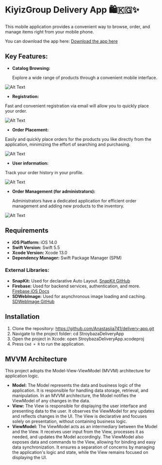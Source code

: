 # KiyizGroup Delivery App 🛍️🇰🇬✨
This mobile application provides a convenient way to browse, order, and manage items right from your mobile phone.

You can download the app here: [Download the app here](https://apps.apple.com/pt/app/kiyizgroup/id6502351648)

## Key Features:
- **Catalog Browsing:**
  
  Explore a wide range of products through a convenient mobile interface.
  
<p align="left">
  <img src="https://i.giphy.com/media/v1.Y2lkPTc5MGI3NjExaDM4ZnV6MWI0NmhuNzBoZjZxdXhub3Vwd2JoYWRncWFxYWR5MGYxcyZlcD12MV9pbnRlcm5hbF9naWZfYnlfaWQmY3Q9Zw/qVs20vPT4EDkp0Qm0k/giphy.gif" alt="Alt Text">
</p>

- **Registration:**

Fast and convenient registration via email will allow you to quickly place your order.

![Alt Text](https://i.giphy.com/media/v1.Y2lkPTc5MGI3NjExdjhiNDMwNTIyZzBscDlscXh0Zjg3enRvMmFybXdic3d3NTM2bHAxYiZlcD12MV9pbnRlcm5hbF9naWZfYnlfaWQmY3Q9Zw/HrDf9L8ldIxb2U5WaW/giphy.gif)

- **Order Placement:**
  
Easily and quickly place orders for the products you like directly from the application, minimizing the effort of searching and purchasing.

![Alt Text](https://i.giphy.com/media/v1.Y2lkPTc5MGI3NjExZGJ2OGtycTYxeXhvcDFjdWp2dnN0cGZiaGx3MDN4ZnNicjJiYjZ6dSZlcD12MV9pbnRlcm5hbF9naWZfYnlfaWQmY3Q9Zw/pee1KS8bh7BAu7w52D/giphy.gif)


- **User information:**

Track your order history in your profile.

![Alt Text](https://i.giphy.com/media/v1.Y2lkPTc5MGI3NjExNHZpb3Jia2RtYTNkZTBreDg2ZnFoemkyNzk0ejZubTNndGxiNmo5ayZlcD12MV9pbnRlcm5hbF9naWZfYnlfaWQmY3Q9Zw/xoy6q3oqGG8Uu26DNz/giphy.gif)


- **Order Management (for administrators):**
  
  Administrators have a dedicated application for efficient order management and adding new products to the inventory.

![Alt Text](https://i.giphy.com/media/v1.Y2lkPTc5MGI3NjExa2kxbG92c2prbThkanczc2F5YnB1cm14bGFtNmdlYWppaHl1M2Y5eCZlcD12MV9pbnRlcm5hbF9naWZfYnlfaWQmY3Q9Zw/HV9B40aah5WUcDk3io/giphy.gif)

## Requirements
- **iOS Platform:** iOS 14.0 
- **Swift Version:** Swift 5.5
- **Xcode Version:** Xcode 13.0
- **Dependency Manager:** Swift Package Manager (SPM)

### External Libraries:

- **SnapKit:** Used for declarative Auto Layout. [SnapKit GitHub](https://github.com/SnapKit/SnapKit)
- **Firebase:** Used for backend services, authentication, and more. [Firebase iOS Docs](https://firebase.google.com/docs/ios)
- **SDWebImage:** Used for asynchronous image loading and caching. [SDWebImage GitHub](https://github.com/SDWebImage/SDWebImage)

## Installation

1. Clone the repository: https://github.com/Anastasiia741/delivery-app.git 
2. Navigate to the project folder: cd StroybazaDeliveryApp
3. Open the project in Xcode: open StroybazaDeliveryApp.xcodeproj
4. Press `Cmd + R` to run the application.

## MVVM Architecture

This project adopts the Model-View-ViewModel (MVVM) architecture for application logic.

- **Model:**
The Model represents the data and business logic of the application. It is responsible for handling data storage, retrieval, and manipulation. In an MVVM architecture, the Model notifies the ViewModel of any changes in the data.
- **View:**
 The View is responsible for displaying the user interface and presenting data to the user. It observes the ViewModel for any updates and reflects changes in the UI. The View is declarative and focuses solely on presentation, without containing business logic.
- **ViewModel:**
 The ViewModel acts as an intermediary between the Model and the View. It receives user input from the View, processes it as needed, and updates the Model accordingly. The ViewModel also exposes data and commands to the View, allowing for binding and easy data synchronization. It ensures a separation of concerns by managing the application's logic and state, while the View remains focused on displaying the UI.

